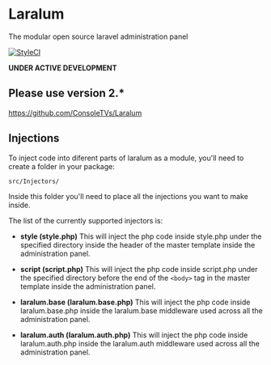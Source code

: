 # Laralum
The modular open source laravel administration panel

[![StyleCI](https://styleci.io/repos/69903606/shield?branch=master)](https://styleci.io/repos/69903606)

**UNDER ACTIVE DEVELOPMENT**

## Please use version 2.*

https://github.com/ConsoleTVs/Laralum


## Injections

To inject code into diferent parts of laralum as a module, you'll need to create a folder in your package:

```
src/Injectors/
```

Inside this folder you'll need to place all the injections you want to make inside.

The list of the currently supported injectors is:

-   **style (style.php)**
    This will inject the php code inside style.php under the specified directory inside the header of
    the master template inside the administration panel.

-   **script (script.php)**
    This will inject the php code inside script.php under the specified directory before the end of the ```<body>``` tag in the master template inside the administration panel.

-   **laralum.base (laralum.base.php)**
    This will inject the php code inside laralum.base.php inside the laralum.base middleware used across
    all the administration panel.

-   **laralum.auth (laralum.auth.php)**
    This will inject the php code inside laralum.auth.php inside the laralum.auth middleware used across
    all the administration panel.
